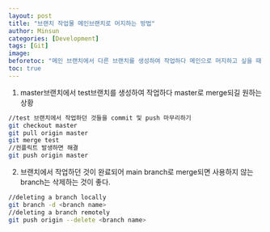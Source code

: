 ```yaml
---
layout: post
title: "브랜치 작업물 메인브랜치로 머지하는 방법"
author: Minsun
categories: [Development]
tags: [Git]
image:
beforetoc: "메인 브랜치에서 다른 브랜치를 생성하여 작업하다 메인으로 머지하고 싶을 때 사용하는 방법이다."
toc: true
---
```


1. master브랜치에서 test브랜치를 생성하여 작업하다 master로 merge되길 원하는 상황

```bash
//test 브랜치에서 작업하던 것들을 commit 및 push 마무리하기
git checkout master
git pull origin master
git merge test
//컨플릭트 발생하면 해결
git push origin master
```

2. 브랜치에서 작업하던 것이 완료되어 main branch로 merge되면 사용하지 않는 branch는 삭제하는 것이 좋다.

```bash
//deleting a branch locally
git branch -d <branch name>
//deleting a branch remotely
git push origin --delete <branch name>
```